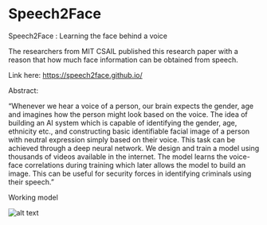 # Speech2Face
Speech2Face : Learning the face behind a voice

The researchers from MIT CSAIL published this research paper with a reason that how much face information can be obtained from speech.

Link here: https://speech2face.github.io/

Abstract:

“Whenever we hear a voice of a person, our brain expects the gender, age and imagines how the person might look based on the voice. The idea of building an AI system which is capable of identifying the gender, age, ethnicity etc., and constructing basic identifiable facial image of a person with neutral expression simply based on their voice. This task can be achieved through a deep neural network. We design and train a model using thousands of videos available in the internet. The model learns the voice-face correlations during training which later allows the model to build an image. This can be useful for security forces in identifying criminals using their speech.”

Working model

![alt text]()
